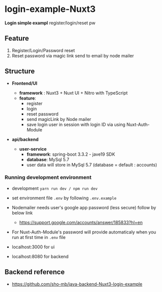 # login-example-Nuxt3

**Login simple exampl** register/login/reset pw

## Feature
1. Register/Login/Password reset
2. Reset password via magic link send to email by node mailer

## Structure
- **Frontend/UI**
  - **framework** : Nuxt3 + Nuxt UI + Nitro with TypeScript
  - **feature**:
    - register
    - login
    - reset password
    - send magicLink by Node mailer
    - save login user in session with login ID via using Nuxt-Auth-Module
    
- **api/backend**
  - **user-service**
    - **framework**: spring-boot 3.3.2 - jave19 SDK
    - **database**: MySql 5.7
    - user data will store in MySql 5.7 (database = default : accounts)
    
### Running development environment
- development `yarn run dev / npm run dev`
- set environment file `.env` by following `.env.example`
- Nodemailer needs user's google app password (less secure) follow by below link
  - https://support.google.com/accounts/answer/185833?hl=en
- For Nuxt-Auth-Module's password will provide automaticaly when you run at first time in `.env` file

- localhost:3000 for ui
- localhost:8080 for backend

## Backend reference 
- https://github.com/sho-mb/java-backend-Nuxt3-login-example
